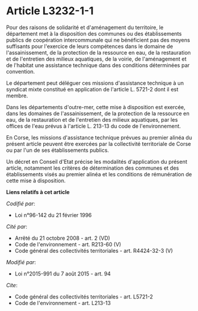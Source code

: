# Article L3232-1-1

Pour des raisons de solidarité et d'aménagement du territoire, le département met à la disposition des communes ou des
établissements publics de coopération intercommunale qui ne bénéficient pas des moyens suffisants pour l'exercice de leurs
compétences dans le domaine de l'assainissement, de la protection de la ressource en eau, de la restauration et de
l'entretien des milieux aquatiques, de la voirie, de l'aménagement et de l'habitat  une assistance technique dans des
conditions déterminées par convention. 

Le département peut déléguer ces missions d'assistance technique à un syndicat mixte constitué en application de l'article L.
5721-2 dont il est membre. 

Dans les départements d'outre-mer, cette mise à disposition est exercée, dans les domaines de l'assainissement, de la
protection de la ressource en eau, de la restauration et de l'entretien des milieux aquatiques,  par les offices de l'eau
prévus à l'article L. 213-13 du code de l'environnement. 

En Corse, les missions d'assistance technique prévues au premier alinéa du présent article  peuvent être exercées par la
collectivité territoriale de Corse ou par l'un de ses établissements publics. 

Un décret en Conseil d'Etat précise les modalités d'application du présent article, notamment les critères de détermination
des communes et des établissements visés au premier alinéa et les conditions de rémunération de cette mise à disposition.

**Liens relatifs à cet article**

_Codifié par_:

  - Loi n°96-142 du 21 février 1996

_Cité par_:

  - Arrêté du 21 octobre 2008 - art. 2 (VD)
  - Code de l'environnement - art. R213-60 (V)
  - Code général des collectivités territoriales - art. R4424-32-3 (V)

_Modifié par_:

  - Loi n°2015-991 du 7 août 2015 - art. 94

_Cite_:

  - Code général des collectivités territoriales - art. L5721-2
  - Code de l'environnement - art. L213-13
